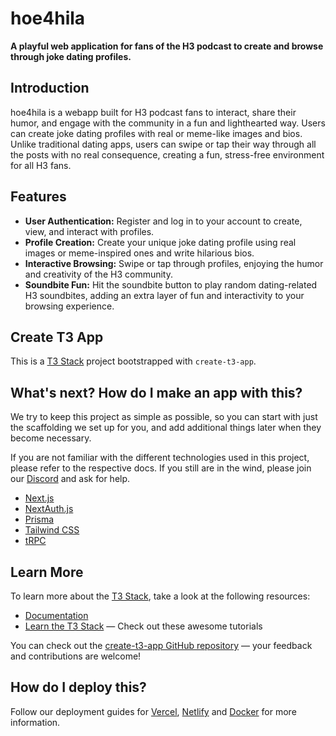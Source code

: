 # hoe4hila

**A playful web application for fans of the H3 podcast to create and browse through joke dating profiles.**

## Introduction

hoe4hila is a webapp built for H3 podcast fans to interact, share their humor, and engage with the community in a fun and lighthearted way. Users can create joke dating profiles with real or meme-like images and bios. Unlike traditional dating apps, users can swipe or tap their way through all the posts with no real consequence, creating a fun, stress-free environment for all H3 fans.

## Features

- **User Authentication:** Register and log in to your account to create, view, and interact with profiles.
- **Profile Creation:** Create your unique joke dating profile using real images or meme-inspired ones and write hilarious bios.
- **Interactive Browsing:** Swipe or tap through profiles, enjoying the humor and creativity of the H3 community.
- **Soundbite Fun:** Hit the soundbite button to play random dating-related H3 soundbites, adding an extra layer of fun and interactivity to your browsing experience.

## Create T3 App

This is a [T3 Stack](https://create.t3.gg/) project bootstrapped with `create-t3-app`.

## What's next? How do I make an app with this?

We try to keep this project as simple as possible, so you can start with just the scaffolding we set up for you, and add additional things later when they become necessary.

If you are not familiar with the different technologies used in this project, please refer to the respective docs. If you still are in the wind, please join our [Discord](https://t3.gg/discord) and ask for help.

- [Next.js](https://nextjs.org)
- [NextAuth.js](https://next-auth.js.org)
- [Prisma](https://prisma.io)
- [Tailwind CSS](https://tailwindcss.com)
- [tRPC](https://trpc.io)

## Learn More

To learn more about the [T3 Stack](https://create.t3.gg/), take a look at the following resources:

- [Documentation](https://create.t3.gg/)
- [Learn the T3 Stack](https://create.t3.gg/en/faq#what-learning-resources-are-currently-available) — Check out these awesome tutorials

You can check out the [create-t3-app GitHub repository](https://github.com/t3-oss/create-t3-app) — your feedback and contributions are welcome!

## How do I deploy this?

Follow our deployment guides for [Vercel](https://create.t3.gg/en/deployment/vercel), [Netlify](https://create.t3.gg/en/deployment/netlify) and [Docker](https://create.t3.gg/en/deployment/docker) for more information.
